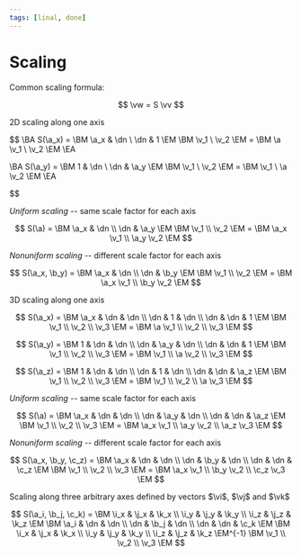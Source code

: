 ```yaml
---
tags: [linal, done]
---
```


# Scaling

Common scaling formula:

<!--
- stretching if `i > 1`
- shrinking if `0 > i > 1`
-->

$$
	\vw = S \vv
$$

2D scaling along one axis

$$
\BA
	S(\a_x) =
		\BM \a_x & \dn \\ \dn & 1 \EM
		\BM \v_1 \\ \v_2 \EM
	=
		\BM \a \v_1 \\ \v_2 \EM
\EA

$$
$$

\BA
	S(\a_y) =
		\BM 1 & \dn \\ \dn & \a_y \EM
		\BM \v_1 \\ \v_2 \EM
	=
		\BM \v_1 \\ \a \v_2 \EM
\EA

$$

*Uniform scaling* -- same scale factor for each axis

$$
	S(\a) =
		\BM \a_x & \dn \\ \dn & \a_y \EM
		\BM \v_1 \\ \v_2 \EM
	=
		\BM \a_x \v_1 \\ \a_y \v_2 \EM
$$

*Nonuniform scaling* -- different scale factor for each axis

$$
	S(\a_x, \b_y) =
		\BM \a_x & \dn \\ \dn & \b_y \EM
		\BM \v_1 \\ \v_2 \EM
	=
		\BM \a_x \v_1 \\ \b_y \v_2 \EM
$$


3D scaling along one axis

$$
	S(\a_x) =
		\BM \a_x & \dn & \dn \\ \dn & 1 & \dn \\ \dn & \dn & 1 \EM
		\BM \v_1 \\ \v_2 \\ \v_3 \EM
	=
		\BM \a \v_1 \\ \v_2 \\ \v_3 \EM
$$

$$
	S(\a_y) =
		\BM 1 & \dn & \dn \\ \dn & \a_y & \dn \\ \dn & \dn & 1 \EM
		\BM \v_1 \\ \v_2 \\ \v_3 \EM
	=
		\BM \v_1 \\ \a \v_2 \\ \v_3 \EM
$$

$$
	S(\a_z) =
		\BM 1 & \dn & \dn \\ \dn & 1 & \dn \\ \dn & \dn & \a_z \EM
		\BM \v_1 \\ \v_2 \\ \v_3 \EM
	=
		\BM \v_1 \\ \v_2 \\ \a \v_3 \EM
$$

_Uniform scaling_ -- same scale factor for each axis

$$
	S(\a) =
		\BM \a_x & \dn & \dn \\ \dn & \a_y & \dn \\ \dn & \dn & \a_z \EM
		\BM \v_1 \\ \v_2 \\ \v_3 \EM
	=
		\BM \a_x \v_1 \\ \a_y \v_2 \\ \a_z \v_3 \EM
$$

_Nonuniform scaling_ -- different scale factor for each axis

$$
	S(\a_x, \b_y, \c_z) =
		\BM \a_x & \dn & \dn \\ \dn & \b_y & \dn \\ \dn & \dn & \c_z \EM
		\BM \v_1 \\ \v_2 \\ \v_3 \EM
	=
		\BM \a_x \v_1 \\ \b_y \v_2 \\ \c_z \v_3 \EM
$$

Scaling along three arbitrary axes defined by vectors $\vi$, $\vj$ and $\vk$

$$
	S(\a_i, \b_j, \c_k) =
		\BM
			\i_x & \j_x & \k_x \\
			\i_y & \j_y & \k_y \\
			\i_z & \j_z & \k_z
		\EM
		\BM
			\a_i & \dn  & \dn \\
			\dn  & \b_j & \dn \\
			\dn  & \dn  & \c_k
		\EM
		\BM
			\i_x & \j_x & \k_x \\
			\i_y & \j_y & \k_y \\
			\i_z & \j_z & \k_z
		\EM^{-1}
		\BM \v_1 \\ \v_2 \\ \v_3 \EM
$$

<!--

### Визуализация

<iframe
  width="400"
  height="400"
  frameBorder="no"
  src="https://www.desmos.com/calculator/9ubd3gq2s2?embed"
/>

### Примеры

$$
\begin{bmatrix}
3 & 0 & 0 \\
0 & 2 & 0 \\
0 & 0 & 1 \\
\end{bmatrix}
\begin{bmatrix}
2 \\ 4 \\ 3
\end{bmatrix}
=
\begin{bmatrix}
6 \\ 8 \\ 3
\end{bmatrix}
$$

-->
